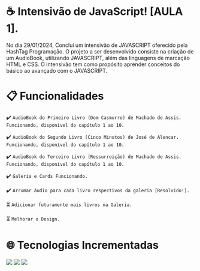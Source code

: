 # :coffee:  Intensivão de JavaScript! [AULA 1].

No dia 29/01/2024, Concluí um intensivão de JAVASCRIPT oferecido pela HashTag Programação. O projeto a ser desenvolvido consiste na criação de um AudioBook, utilizando JAVASCRIPT, além das linguagens de marcação HTML e CSS. O intensivão tem como propósito aprender conceitos do básico ao avançado com o JAVASCRIPT.
<br>

# :clipboard: **Funcionalidades**

:heavy_check_mark: `AudioBook do Primeiro Livro (Dom Casmurro) de Machado de Assis. Funcionando, disponível do capítulo 1 ao 10.`

:heavy_check_mark: `AudioBook do Segundo Livro (Cinco Minutos) de José de Alencar. Funcionando, disponível do capítulo 1 ao 10.`

:heavy_check_mark: `AudioBook do Terceiro Livro (Ressurreição) de Machado de Assis. Funcionando, disponível do capítulo 1 ao 10.`

:heavy_check_mark: `Galeria e Cards Funcionando.`

:heavy_check_mark: `Arrumar áudio para cada livro respectivos da galeria [Resolvido!].`

:hourglass_flowing_sand: `Adicionar futuramente mais livros na Galeria.`

:hourglass_flowing_sand: `Melhorar o Design.`
<br>

# 🌐 **Tecnologias Incrementadas**
<div>
 <img src="https://img.shields.io/badge/HTML-239120?style=for-the-badge&logo=html5&logoColor=white">
 <img src="https://img.shields.io/badge/CSS-239120?&style=for-the-badge&logo=css3&logoColor=white">
 <img src="https://img.shields.io/badge/JavaScript-F7DF1E?style=for-the-badge&logo=javascript&logoColor=black">
</div>
